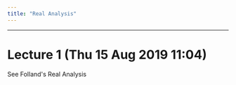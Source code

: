 ```yaml
---
title: "Real Analysis"
---
```


---

# Lecture 1 (Thu 15 Aug 2019 11:04)

See Folland's Real Analysis
